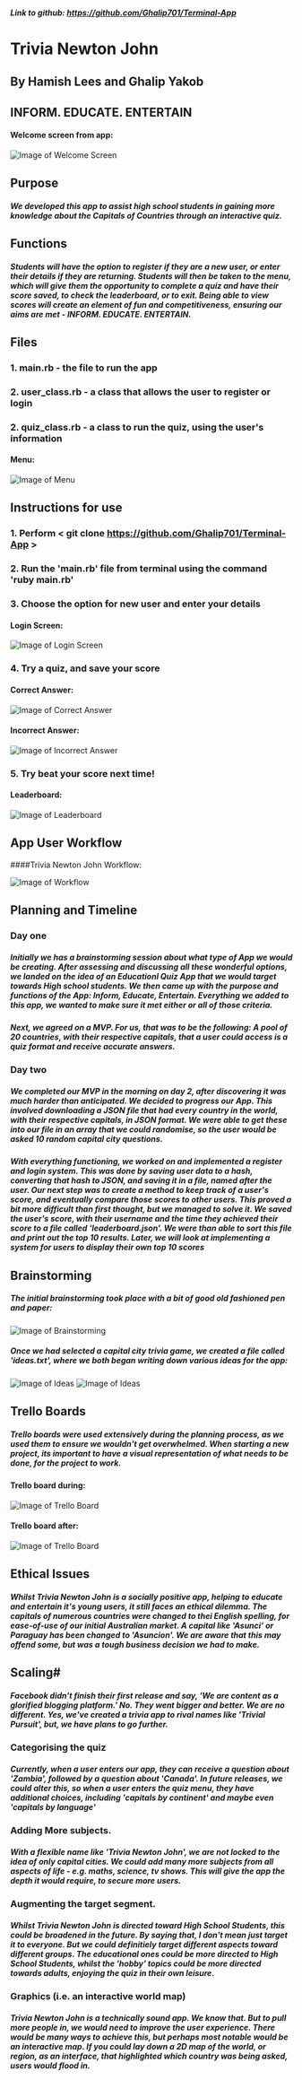 ##### Link to github: https://github.com/Ghalip701/Terminal-App

# **Trivia Newton John**

## **By Hamish Lees and Ghalip Yakob** ##
   
## **INFORM. EDUCATE. ENTERTAIN**

#### Welcome screen from app:

![Image of Welcome Screen](https://github.com/Ghalip701/Terminal-App/blob/master/docs/Welcome%20Screen.png)

## **Purpose**
##### We developed this app to assist high school students in gaining more knowledge about the Capitals of  Countries through an interactive quiz.

## **Functions** 
##### Students will have the option to register if they are a new user, or enter their details if they are returning. Students will then be taken to the menu, which will give them the opportunity to complete a quiz and have their score saved, to check the leaderboard, or to exit. Being able to view scores will create an element of fun and competitiveness, ensuring our aims are met - INFORM. EDUCATE. ENTERTAIN. 

## **Files**

### 1. main.rb - the file to run the app

### 2. user_class.rb - a class that allows the user to register or login

### 2. quiz_class.rb - a class to run the quiz, using the user's information 

#### Menu:

![Image of Menu](https://github.com/Ghalip701/Terminal-App/blob/master/docs/menu.png)


## **Instructions for use**
### 1. Perform < git clone https://github.com/Ghalip701/Terminal-App > 
### 2. Run the 'main.rb' file from terminal using the command 'ruby main.rb'
### 3. Choose the option for new user and enter your details

#### Login Screen:

![Image of Login Screen](https://github.com/Ghalip701/Terminal-App/blob/master/docs/create_username.png)

### 4. Try a quiz, and save your score

#### Correct Answer:

![Image of Correct Answer](https://github.com/Ghalip701/Terminal-App/blob/master/docs/correct%20answer.png)

#### Incorrect Answer:

![Image of Incorrect Answer](https://github.com/Ghalip701/Terminal-App/blob/master/docs/incorrect%20answer.png)

### 5. Try beat your score next time!

#### Leaderboard:

![Image of Leaderboard](https://github.com/Ghalip701/Terminal-App/blob/master/docs/leaderboard.png)



## **App User Workflow**

####Trivia Newton John Workflow:

![Image of Workflow](https://github.com/Ghalip701/Terminal-App/blob/master/docs/trivia_newton_john_workflow.png)


## **Planning and Timeline**

###  Day one
##### Initially we has a brainstorming session about what type of App we would be creating. After assessing and discussing all these wonderful options, we landed on the idea of an Educationl Quiz App that we would target towards High school students. We then came up with the purpose and functions of the App: Inform, Educate, Entertain. Everything we added to this app, we wanted to make sure it met either or all of those criteria.
##### Next, we agreed on a MVP. For us, that was to be the following: A pool of 20 countries, with their respective capitals, that a user could access is a quiz format and receive accurate answers. 

### Day two 
##### We completed our MVP in the morning on day 2, after discovering it was much harder than anticipated. We decided to progress our App. This involved downloading a JSON file that had every country in the world, with their respective capitals, in JSON format. We were able to get these into our file in an array that we could randomise, so the user would be asked 10 random capital city questions.
##### With everything functioning, we worked on and implemented a register and login system. This was done by saving user data to a hash, converting that hash to JSON, and saving it in a file, named after the user. Our next step was to create a method to keep track of a user's score, and eventually compare those scores to other users. This proved a bit more difficult than first thought, but we managed to solve it. We saved the user's score, with their username and the time they achieved their score to a file called 'leaderboard.json'. We were than able to sort this file and print out the top 10 results. Later, we will look at implementing a system for users to display their own top 10 scores


## **Brainstorming**

##### The initial brainstorming took place with a bit of good old fashioned pen and paper:

![Image of Brainstorming]()

##### Once we had selected a capital city trivia game, we created a file called 'ideas.txt', where we both began writing down various ideas for the app:

![Image of Ideas]()
![Image of Ideas]()

## **Trello Boards**
##### Trello boards were used extensively during the planning process, as we used them to ensure we wouldn't get overwhelmed. When starting a new project, its important to have a visual representation of what needs to be done, for the project to work.

#### Trello board during:
![Image of Trello Board](https://github.com/Ghalip701/Terminal-App/blob/master/docs/Trello%20Board%20-%20during.png)

#### Trello board after:
![Image of Trello Board](https://github.com/Ghalip701/Terminal-App/blob/master/docs/Trello%20Board%20-%20at%20end.png)

## **Ethical Issues**
##### Whilst Trivia Newton John is a socially positive app, helping to educate and entertain it's young users, it still faces an ethical dilemma. The capitals of numerous countries were changed to thei English spelling, for ease-of-use of our initial Australian market. A capital like 'Asunci' or Paraguay has been changed to 'Asuncion'. We are aware that this may offend some, but was a tough business decision we had to make.


## **Scaling#**
##### Facebook didn't finish their first release and say, 'We are content as a glorified blogging platform.' No. They went bigger and better. We are no different. Yes, we've created a trivia app to rival names like 'Trivial Pursuit', but, we have plans to go further.


### Categorising the quiz
##### Currently, when a user enters our app, they can receive a question about 'Zambia', followed by a question about 'Canada'. In future releases, we could alter this, so when a user enters the quiz menu, they have additional choices, including 'capitals by continent' and maybe even 'capitals by language'

### Adding More subjects.
##### With a flexible name like 'Trivia Newton John', we are not locked to the idea of only capital cities. We could add many more subjects from all aspects of life - e.g. maths, science, tv shows. This will give the app the depth it would require, to secure more users.

### Augmenting the target segment.
##### Whilst Trivia Newton John is directed toward High School Students, this could be broadened in the future. By saying that, I don't mean just target it to everyone. But we could definitiely target different aspects toward different groups. The educational ones could be more directed to High School Students, whilst the 'hobby' topics could be more directed towards adults, enjoying the quiz in their own leisure.

### Graphics (i.e. an interactive world map)
##### Trivia Newton John is a technically sound app. We know that. But to pull more people in, we would need to improve the user experience. There would be many ways to achieve this, but perhaps most notable would be an interactive map. If you could lay down a 2D map of the world, or region, as an interface, that highlighted which country was being asked, users would flood in.